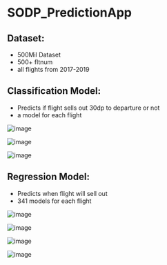 # SODP_PredictionApp
## Dataset:
- 500Mil Dataset
- 500+ fltnum
- all flights from 2017-2019
## Classification Model:
- Predicts if flight sells out 30dp to departure or not
- a model for each flight
  
![image](https://github.com/Secret-Ambush/SODP_App/assets/91322531/b3effc63-859e-48b6-aa13-d9a0692a5dcb)

![image](https://github.com/Secret-Ambush/SODP_App/assets/91322531/cacbde6b-b996-4273-914e-ca2d60af9abb)

![image](https://github.com/Secret-Ambush/SODP_App/assets/91322531/4c4c5fe5-b335-4192-98ef-f985d56d648c)


## Regression Model:
- Predicts when flight will sell out 
- 341 models for each flight
  
![image](https://github.com/Secret-Ambush/SODP_App/assets/91322531/20aead59-4ce7-4181-8af7-49a05d947094)

![image](https://github.com/Secret-Ambush/SODP_App/assets/91322531/9ba1c07d-0aa6-4e48-8b35-e97d9f81915b)

![image](https://github.com/Secret-Ambush/SODP_App/assets/91322531/7e51b64c-b724-4797-83db-62df08d3ad69)

![image](https://github.com/Secret-Ambush/SODP_App/assets/91322531/2d31c078-257b-4084-b84d-2d01279066a9)




  
